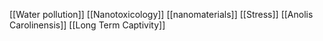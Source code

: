 [[Water pollution]]
[[Nanotoxicology]]
[[nanomaterials]]
[[Stress]]
[[Anolis Carolinensis]]
[[Long Term Captivity]]
